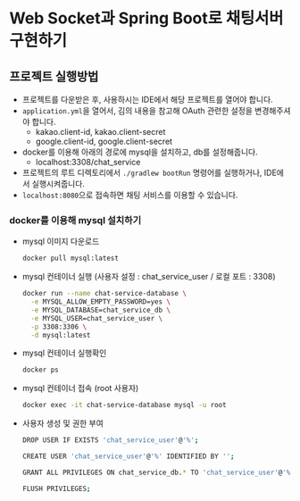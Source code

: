 
# Web Socket과 Spring Boot로 채팅서버 구현하기

## 프로젝트 실행방법

- 프로젝트를 다운받은 후, 사용하시는 IDE에서 해당 프로젝트를 열어야 합니다.
- `application.yml`을 열어서, 김의 내용을 참고해 OAuth 관련한 설정을 변경해주셔야 합니다.
    - kakao.client-id, kakao.client-secret
    - google.client-id, google.client-secret
- docker를 이용해 아래의 경로에 mysql을 설치하고, db를 설정해줍니다.
    - localhost:3308/chat_service
- 프로젝트의 루트 디렉토리에서 `./gradlew bootRun` 명령어를 실행하거나, IDE에서 실행시켜줍니다.
- `localhost:8080`으로 접속하면 채팅 서비스를 이용할 수 있습니다.

### docker를 이용해 mysql 설치하기

- mysql 이미지 다운로드
  ```bash
  docker pull mysql:latest
  ```

- mysql 컨테이너 실행 (사용자 설정 : chat_service_user / 로컬 포트 : 3308)
  ```bash
  docker run --name chat-service-database \
    -e MYSQL_ALLOW_EMPTY_PASSWORD=yes \
    -e MYSQL_DATABASE=chat_service_db \
    -e MYSQL_USER=chat_service_user \
    -p 3308:3306 \
    -d mysql:latest
  ```

- mysql 컨테이너 실행확인
  ```bash
  docker ps
  ```

- mysql 컨테이너 접속 (root 사용자)
  ```bash
  docker exec -it chat-service-database mysql -u root
  ```
  
- 사용자 생성 및 권한 부여
  ```bash
  DROP USER IF EXISTS 'chat_service_user'@'%';
  
  CREATE USER 'chat_service_user'@'%' IDENTIFIED BY '';
  
  GRANT ALL PRIVILEGES ON chat_service_db.* TO 'chat_service_user'@'%';
  
  FLUSH PRIVILEGES;
  ```
